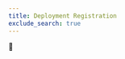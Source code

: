 ```yaml
---
title: Deployment Registration
exclude_search: true
---
```


:wave:

<!--Several shortlinks point to this page from Deck:
- go.armory.io/UIdocs-deploy-reg points to the top of this page
- go.armory.io/UIdocs-deploy-reg-troubleshooting points to Troubleshooting
- go.armory.io/UIdocs-deploy-reg-manual-id points to the Operator fails to generate an instance ID section
-->

<!--
## Overview

As part of the configuration process for Armory Enterprise, you need to register your instance with Armory. Registration helps ensure that your usage of Armory's features is in compliance with Armory's licensing terms and allows Armory Support Engineers to help you troubleshoot more effectively.

You will be prompted to do this when you launch the Armory Enterprise UI.

## Register your instance

1. Follow the instructions in the Armory Enterprise UI. The UI provides the following information that you need to continue:
  - Instance ID
  - Client ID
  - Secret
  > This is the only time you are shown the secret value. Store it somewhere safe.
2. In your Operator config, such as `spinnakerService.yml`, configure the following parameters:
  - spec.spinnakerConfig.profiles.spinnaker.”armory.cloud”.iam.tokenIssueUrl: Set this value to `https://auth.cloud.armory.io/oauth/token`.
  - spec.spinnakerConfig.profiles.spinnaker.”armory.cloud”.iam.clientID: Set this value to **Client ID** from step 1.
  - spec.spinnakerConfig.profiles.spinnaker.”armory.cloud”.iam.clientSecret: Set this value to the **Secret** from step 1.
3. Save the file and apply the file.
   Applying the config changes redeploys Armory Enterprise.

## Troubleshooting

### Operator fails to generate an instance ID

The Armory Operator generates an instance ID and applies it to your Armory Enterprise instance. If it fails to do so, you can deploy Armory Enterprise to let the Operator attempt to do so again, or you can manually configure an instance ID.



-->